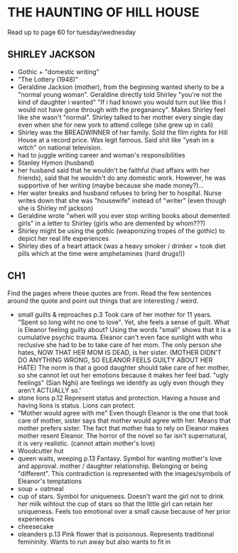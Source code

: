 # THE HAUNTING OF HILL HOUSE

Read up to page 60 for tuesday/wednesday

## SHIRLEY JACKSON
<ul>
<li>Gothic + "domestic writing"</li>
<li>"The Lottery (1948)"</li>
<li>Geraldine Jackson (mother), from the beginning wanted sherly to be a "normal young woman". Geraldine directly told Shirley "you're not the kind of daughter i wanted" "If i had known you would turn out like this I would not have gone through with the preganancy". Makes Shirley feel like she wasn't "normal". Shirley talked to her mother every single day even when she for new york to attend college (she grew up in cali)</li>
<li>Shirley was the BREADWINNER of her family. Sold the film rights for Hill House at a record price. Was legit famous. Said shit like "yeah im a witch" on national television.</li>
<li>had to juggle writing career and woman's responsibilities</li>
<li>Stanley Hymon (husband)</li>
<li>her husband said that he wouldn't be faithful (had affairs with her friends), said that he wouldn't do any domestic work. However, he was supportive of her writing (maybe because she made money?)...</li>
<li>Her water breaks and husband refuses to bring her to hospital. Nurse writes down that she was "housewife" instead of "writer" (even though she is Shirley mf jackson)</li>
<li>Geraldine wrote "when will you ever stop writing books about demented girls" in a letter to Shirley (girls who are demented by whom???)</li>
<li>Shirley might be using the gothic (weaponizing tropes of the gothic) to depict her real life experiences</li>
<li>Shirley dies of a heart attack (was a heavy smoker / drinker + took diet pills which at the time were amphetamines (hard drugs!))
</ul>

## CH1
Find the pages where these quotes are from. Read the few sentences around the quote and point out things that are interesting / weird.
<ul>
<li>small guilts & reproaches p.3 Took care of her mother for 11 years. "Spent so long wiht no one to love". Yet, she feels a sense of guilt. What is Eleanor feeling guilty about? Using the words "small" shows that it is a cumulative psychic trauma. Eleanor can't even face sunlight with who reclusive she had to be to take care of her mom. The only person she hates, NOW THAT HER MOM IS DEAD, is her sister. (MOTHER DIDN'T DO ANYTHING WRONG, SO ELEANOR FEELS GUILTY ABOUT HER HATE) The norm is that a good daughter should take care of her mother, so she cannot let out her emotions because it makes her feel bad. "ugly feelings" (Sian Nghi) are feelings we identify as ugly even though they aren't ACTUALLY so.'</li>
<li>stone lions p.12 Represent status and protection. Having a house and having lions is status. Lions can protect.</li>
<li>"Mother would agree with me" Even though Eleanor is the one that took care of mother, sister says that mother would agree with her. Means that mother prefers sister. The fact that mother has to rely on Eleanor makes mother resent Eleanor. The horror of the novel so far isn't supernatural, it is very realistic. (cannot attain mother's love)</li>
<li>Woodcutter hut</li>
<li>queen waits, weeping p.13  Fantasy. Symbol for wanting mother's love and approval. mother / daughter relationship. Belonging or being "different". This contradiction is represented with the images/symbols of Eleanor's temptations</li>
<li>soup + oatmeal</li>
<li>cup of stars. Symbol for uniqueness. Doesn't want the girl not to drink her milk wihtout the cup of stars so that the little girl can retain her uniqueness. Feels too emotional over a small cause because of her prior experiences</li>
<li>cheesecake</li>
<li>oleanders p.13 Pink flower that is poisonous. Represents traditional femininity. Wants to run away but also wants to fit in</li>
</ul>
